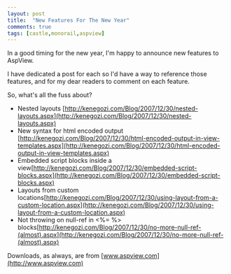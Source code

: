 ```yaml
---
layout: post
title:  "New Features For The New Year"
comments: true
tags: [castle,monorail,aspview]
---
```



In a good timing for the new year, I'm happy to announce new features to AspView.

I have dedicated a post for each so I'd have a way to reference those features, and for my dear readers to comment on each feature.

So, what's all the fuss about?
- Nested layouts [http://kenegozi.com/Blog/2007/12/30/nested-layouts.aspx](http://kenegozi.com/Blog/2007/12/30/nested-layouts.aspx)
- New syntax for html encoded output [http://kenegozi.com/Blog/2007/12/30/html-encoded-output-in-view-templates.aspx](http://kenegozi.com/Blog/2007/12/30/html-encoded-output-in-view-templates.aspx)
- Embedded script blocks inside a view[http://kenegozi.com/Blog/2007/12/30/embedded-script-blocks.aspx](http://kenegozi.com/Blog/2007/12/30/embedded-script-blocks.aspx)
- Layouts from custom locations[http://kenegozi.com/Blog/2007/12/30/using-layout-from-a-custom-location.aspx](http://kenegozi.com/Blog/2007/12/30/using-layout-from-a-custom-location.aspx)
- Not throwing on null-ref in <%= %> blocks[http://kenegozi.com/Blog/2007/12/30/no-more-null-ref-(almost).aspx](http://kenegozi.com/Blog/2007/12/30/no-more-null-ref-(almost).aspx)





Downloads, as always, are from [www.aspview.com](http://www.aspview.com)

